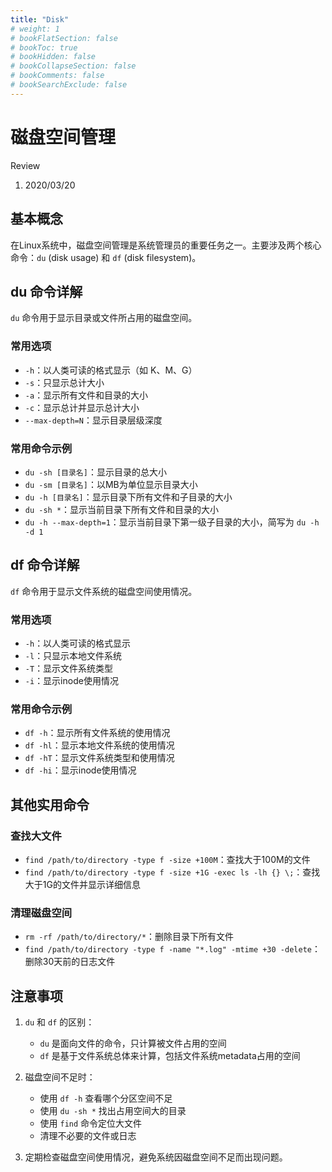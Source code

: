 ```yaml
---
title: "Disk"
# weight: 1
# bookFlatSection: false
# bookToc: true
# bookHidden: false
# bookCollapseSection: false
# bookComments: false
# bookSearchExclude: false
---
```


# 磁盘空间管理

Review

1. 2020/03/20

## 基本概念

在Linux系统中，磁盘空间管理是系统管理员的重要任务之一。主要涉及两个核心命令：`du` (disk usage) 和 `df` (disk filesystem)。

## du 命令详解

`du` 命令用于显示目录或文件所占用的磁盘空间。

### 常用选项

* `-h`：以人类可读的格式显示（如 K、M、G）
* `-s`：只显示总计大小
* `-a`：显示所有文件和目录的大小
* `-c`：显示总计并显示总计大小
* `--max-depth=N`：显示目录层级深度

### 常用命令示例

* `du -sh [目录名]`：显示目录的总大小
* `du -sm [目录名]`：以MB为单位显示目录大小
* `du -h [目录名]`：显示目录下所有文件和子目录的大小
* `du -sh *`：显示当前目录下所有文件和目录的大小
* `du -h --max-depth=1`：显示当前目录下第一级子目录的大小，简写为 `du -h -d 1`

## df 命令详解

`df` 命令用于显示文件系统的磁盘空间使用情况。

### 常用选项

* `-h`：以人类可读的格式显示
* `-l`：只显示本地文件系统
* `-T`：显示文件系统类型
* `-i`：显示inode使用情况

### 常用命令示例

* `df -h`：显示所有文件系统的使用情况
* `df -hl`：显示本地文件系统的使用情况
* `df -hT`：显示文件系统类型和使用情况
* `df -hi`：显示inode使用情况

## 其他实用命令

### 查找大文件

* `find /path/to/directory -type f -size +100M`：查找大于100M的文件
* `find /path/to/directory -type f -size +1G -exec ls -lh {} \;`：查找大于1G的文件并显示详细信息

### 清理磁盘空间

* `rm -rf /path/to/directory/*`：删除目录下所有文件
* `find /path/to/directory -type f -name "*.log" -mtime +30 -delete`：删除30天前的日志文件

## 注意事项

1. `du` 和 `df` 的区别：
   * `du` 是面向文件的命令，只计算被文件占用的空间
   * `df` 是基于文件系统总体来计算，包括文件系统metadata占用的空间

2. 磁盘空间不足时：
   * 使用 `df -h` 查看哪个分区空间不足
   * 使用 `du -sh *` 找出占用空间大的目录
   * 使用 `find` 命令定位大文件
   * 清理不必要的文件或日志

3. 定期检查磁盘空间使用情况，避免系统因磁盘空间不足而出现问题。
